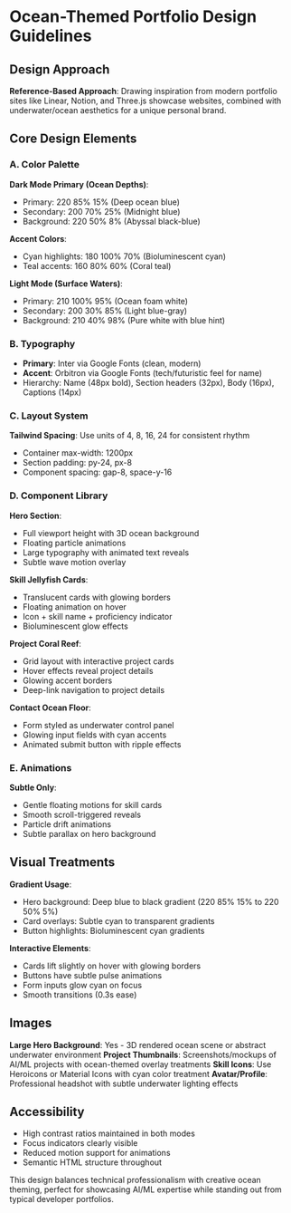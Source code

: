 # Ocean-Themed Portfolio Design Guidelines

## Design Approach
**Reference-Based Approach**: Drawing inspiration from modern portfolio sites like Linear, Notion, and Three.js showcase websites, combined with underwater/ocean aesthetics for a unique personal brand.

## Core Design Elements

### A. Color Palette
**Dark Mode Primary (Ocean Depths)**:
- Primary: 220 85% 15% (Deep ocean blue)
- Secondary: 200 70% 25% (Midnight blue)
- Background: 220 50% 8% (Abyssal black-blue)

**Accent Colors**:
- Cyan highlights: 180 100% 70% (Bioluminescent cyan)
- Teal accents: 160 80% 60% (Coral teal)

**Light Mode (Surface Waters)**:
- Primary: 210 100% 95% (Ocean foam white)
- Secondary: 200 30% 85% (Light blue-gray)
- Background: 210 40% 98% (Pure white with blue hint)

### B. Typography
- **Primary**: Inter via Google Fonts (clean, modern)
- **Accent**: Orbitron via Google Fonts (tech/futuristic feel for name)
- Hierarchy: Name (48px bold), Section headers (32px), Body (16px), Captions (14px)

### C. Layout System
**Tailwind Spacing**: Use units of 4, 8, 16, 24 for consistent rhythm
- Container max-width: 1200px
- Section padding: py-24, px-8
- Component spacing: gap-8, space-y-16

### D. Component Library

**Hero Section**:
- Full viewport height with 3D ocean background
- Floating particle animations
- Large typography with animated text reveals
- Subtle wave motion overlay

**Skill Jellyfish Cards**:
- Translucent cards with glowing borders
- Floating animation on hover
- Icon + skill name + proficiency indicator
- Bioluminescent glow effects

**Project Coral Reef**:
- Grid layout with interactive project cards
- Hover effects reveal project details
- Glowing accent borders
- Deep-link navigation to project details

**Contact Ocean Floor**:
- Form styled as underwater control panel
- Glowing input fields with cyan accents
- Animated submit button with ripple effects

### E. Animations
**Subtle Only**:
- Gentle floating motions for skill cards
- Smooth scroll-triggered reveals
- Particle drift animations
- Subtle parallax on hero background

## Visual Treatments

**Gradient Usage**:
- Hero background: Deep blue to black gradient (220 85% 15% to 220 50% 5%)
- Card overlays: Subtle cyan to transparent gradients
- Button highlights: Bioluminescent cyan gradients

**Interactive Elements**:
- Cards lift slightly on hover with glowing borders
- Buttons have subtle pulse animations
- Form inputs glow cyan on focus
- Smooth transitions (0.3s ease)

## Images
**Large Hero Background**: Yes - 3D rendered ocean scene or abstract underwater environment
**Project Thumbnails**: Screenshots/mockups of AI/ML projects with ocean-themed overlay treatments
**Skill Icons**: Use Heroicons or Material Icons with cyan color treatment
**Avatar/Profile**: Professional headshot with subtle underwater lighting effects

## Accessibility
- High contrast ratios maintained in both modes
- Focus indicators clearly visible
- Reduced motion support for animations
- Semantic HTML structure throughout

This design balances technical professionalism with creative ocean theming, perfect for showcasing AI/ML expertise while standing out from typical developer portfolios.